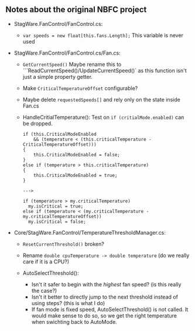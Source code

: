 Notes about the original NBFC project
-------------------------------------

- StagWare.FanControl/FanControl.cs:
  - ```var speeds = new float[this.fans.Length];```
    This variable is never used

- StagWare.FanControl/FanControl.cs/Fan.cs:
  - ```GetCurrentSpeed()```
    Maybe rename this to ```ReadCurrentSpeed()/UpdateCurrentSpeed()` as this function
    isn't just a simple property getter.

  - Make `CriticalTemperatureOffset` configurable?

  - Maybe delete `requestedSpeeds[]` and rely only on the state inside Fan.cs

  - HandleCritialTemperature():
    Test on `if (critialMode.enabled)` can be dropped.

    ```
    if (this.CriticalModeEnabled
        && (temperature < (this.criticalTemperature - CriticalTemperatureOffset)))
    {
        this.CriticalModeEnabled = false;
    }
    else if (temperature > this.criticalTemperature)
    {
        this.CriticalModeEnabled = true;
    }

    --->

    if (temperature > my.criticalTemperature)
      my.isCritical = true;
    else if (temperature < (my.criticalTemperature - my.criticalTemperatureOffset))
      my.isCritical = false;

    ```
    
- Core/StagWare.FanControl/TemperatureThresholdManager.cs:
  - ```ResetCurrentThreshold()``` broken?
  - Rename ```double cpuTemperature -> double temperature``` (do we really care if it is a CPU?)
      
  - AutoSelectThreshold():
    - Isn't it safer to begin with the *highest* fan speed? (is this really the case?)
    - Isn't it better to directly jump to the next threshold instead of using steps? (this is what I do)
    - If fan mode is fixed speed, AutoSelectThreshold() is not called.
      It would make sense to do so, so we get the right temperature when swichting back to AutoMode.

